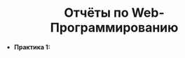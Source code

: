 <h1 align="center">
    <b>Отчёты по Web-Программированию</b>
</h1>
<ul>
    <li>
        <b>Практика 1:</b> 
    </li>
</ul>